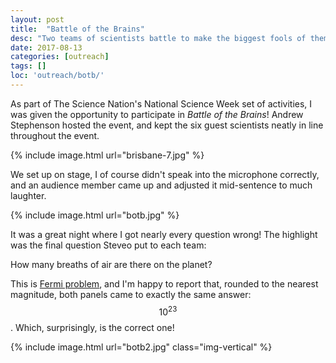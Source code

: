 ```yaml
---
layout: post
title:  "Battle of the Brains"
desc: "Two teams of scientists battle to make the biggest fools of themselves."
date: 2017-08-13
categories: [outreach]
tags: []
loc: 'outreach/botb/'
---
```


As part of The Science Nation's National Science Week set of activities, I was given
the opportunity to participate in *Battle of the Brains*! Andrew Stephenson hosted the
event, and kept the six guest scientists neatly in line throughout the event.

{% include image.html url="brisbane-7.jpg"  %}

We set up on stage, I of course didn't speak into the microphone correctly, and an audience 
member came up and adjusted it mid-sentence to much laughter.

{% include image.html url="botb.jpg"  %}


It was a great night where I got nearly every question wrong! The highlight was the
final question Steveo put to each team:

<p class="highlighted">How many breaths of air are there on the planet?</p>

This is [Fermi problem](https://en.wikipedia.org/wiki/Fermi_problem), and I'm happy to report that, rounded 
to the nearest magnitude, both panels came to exactly the same answer: $$10^{23}$$. Which, surprisingly, is the correct
one!

{% include image.html url="botb2.jpg" class="img-vertical" %}

